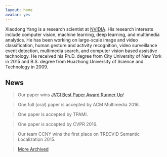 ```yaml
---
layout: home
avatar: yes
---
```


Xiaodong Yang is a research scientist at [NVIDIA](http://www.nvidia.com). His research interests include computer vision, machine learning, deep learning, and multimedia analytics. He has been working on large-scale image and video classification, human gesture and activity recognition, video surveillance event detection, multimedia search, and computer vision based assistive technology. He received his Ph.D. degree from City University of New York in 2015 and B.S. degree from Huazhong University of Science and Technology in 2009. 

## News

> Our paper wins [JVCI Best Paper Award Runner Up](http://www.journals.elsevier.com/journal-of-visual-communication-and-image-representation/awards/jvci-best-paper-award-2015)!

> One full (oral) paper is accepted by ACM Multimedia 2016.

> One paper is accepted by TPAMI. 

> One paper is accepted by CVPR 2016.

> Our team CCNY wins the first place on TRECVID Semantic Localization 2015.

> [More Archived](/news)
